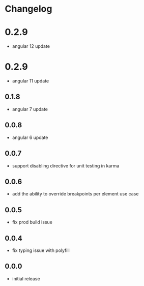 # Changelog

# 0.2.9
- angular 12 update

# 0.2.9
- angular 11 update

## 0.1.8
- angular 7 update

## 0.0.8
- angular 6 update

## 0.0.7
- support disabling directive for unit testing in karma

## 0.0.6
- add the ability to override breakpoints per element use case

## 0.0.5
- fix prod build issue

## 0.0.4
- fix typing issue with polyfill

## 0.0.0
- initial release